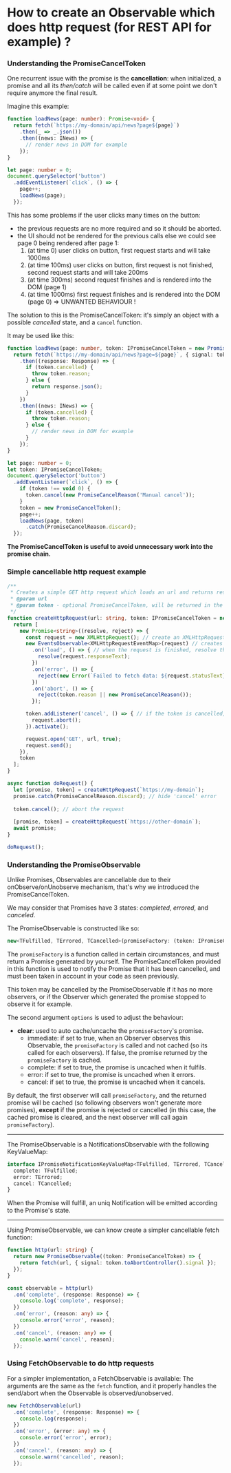 # How to create an Observable which does http request (for REST API for example) ?

### Understanding the PromiseCancelToken

One recurrent issue with the promise is the **cancellation**: when initialized, a promise and all its *then/catch* will be called
even if at some point we don't require anymore the final result.

Imagine this example:

```ts
function loadNews(page: number): Promise<void> {
  return fetch(`https://my-domain/api/news?page${page}`)
    .then(_ => _.json())
    .then((news: INews) => {
      // render news in DOM for example
    });
}

let page: number = 0;
document.querySelector('button')
  .addEventListener(`click`, () => {
    page++;
    loadNews(page);
  });
```

This has some problems if the user clicks many times on the button:
- the previous requests are no more required and so it should be aborted.
- the UI should not be rendered for the previous calls else we could see page 0 being rendered after page 1:
  1) (at time 0) user clicks on button, first request starts and will take 1000ms
  2) (at time 100ms) user clicks on button, first request is not finished, second request starts and will take 200ms
  3) (at time 300ms) second request finishes and is rendered into the DOM (page 1)
  4) (at time 1000ms) first request finishes and is rendered into the DOM (page 0) => UNWANTED BEHAVIOUR !

The solution to this is the PromiseCancelToken: it's simply an object with a possible *cancelled* state, and a `cancel` function.

It may be used like this:

```ts
function loadNews(page: number, token: IPromiseCancelToken = new PromiseCancelToken()): Promise<void> {
  return fetch(`https://my-domain/api/news?page=${page}`, { signal: token.toAbortController().signal })
    .then((response: Response) => {
      if (token.cancelled) {
        throw token.reason;
      } else {
        return response.json();
      }
    })
    .then((news: INews) => {
      if (token.cancelled) {
        throw token.reason;
      } else {
        // render news in DOM for example
      }
    });
}

let page: number = 0;
let token: IPromiseCancelToken;
document.querySelector('button')
  .addEventListener(`click`, () => {
    if (token !== void 0) {
      token.cancel(new PromiseCancelReason('Manual cancel'));
    }
    token = new PromiseCancelToken();
    page++;
    loadNews(page, token)
      .catch(PromiseCancelReason.discard);
  });
```

**The PromiseCancelToken is useful to avoid unnecessary work into the promise chain.**

### Simple cancellable http request example

```ts
/**
 * Creates a simple GET http request which loads an url and returns result as [Promise<string>, PromiseCancelToken]
 * @param url
 * @param token - optional PromiseCancelToken, will be returned in the tuple
 */
function createHttpRequest(url: string, token: IPromiseCancelToken = new PromiseCancelToken()): TCancellablePromiseTuple<string> {
  return [
    new Promise<string>((resolve, reject) => {
      const request = new XMLHttpRequest(); // create an XMLHttpRequest
      new EventsObservable<XMLHttpRequestEventMap>(request) // creates an EventsObservable for this request
        .on('load', () => { // when the request is finished, resolve the promise
          resolve(request.responseText);
        })
        .on('error', () => {
          reject(new Error(`Failed to fetch data: ${request.statusText}`));
        })
        .on('abort', () => {
          reject(token.reason || new PromiseCancelReason());
        });

      token.addListener('cancel', () => { // if the token is cancelled, abort the request
        request.abort();
      }).activate();

      request.open('GET', url, true);
      request.send();
    }),
    token
  ];
}

async function doRequest() {
  let [promise, token] = createHttpRequest(`https://my-domain`);
  promise.catch(PromiseCancelReason.discard); // hide 'cancel' error
  
  token.cancel(); // abort the request
  
  [promise, token] = createHttpRequest(`https://other-domain`);
  await promise;
}

doRequest();
```


### Understanding the PromiseObservable

Unlike Promises, Observables are cancellable due to their onObserve/onUnobserve mechanism, that's why we introduced the PromiseCancelToken.

We may consider that Promises have 3 states: *completed*, *errored*, and *canceled*.

The PromiseObservable is constructed like so:
```ts
new<TFulfilled, TErrored, TCancelled>(promiseFactory: (token: IPromiseCancelToken) => Promise<TFulfilled>, options?: IPromiseObservableOptions): IPromiseObservable<TFulfilled, TErrored, TCancelled>;
```

The `promiseFactory` is a function called in certain circumstances, and must return a Promise generated by yourself.
The PromiseCancelToken provided in this function is used to notify the Promise that it has been cancelled,
and must been taken in account in your code as seen previously.

This token may be cancelled by the PromiseObservable if it has no more observers,
or if the Observer which generated the promise stopped to observe it for example.


The second argument `options` is used to adjust the behaviour:
- **clear**: used to auto cache/uncache the `promiseFactory`'s promise.
  - immediate: if set to true, when an Observer observes this Observable, the `promiseFactory` is called and not cached (so its called for each observers).
    If false, the promise returned by the `promiseFactory` is cached.
  - complete: if set to true, the promise is uncached when it fulfils.
  - error: if set to true, the promise is uncached when it errors.
  - cancel: if set to true, the promise is uncached when it cancels.


By default, the first observer will call `promiseFactory`, and the returned promise will be cached (so following observers won't generate more promises),
**except** if the promise is rejected or cancelled (in this case, the cached promise is cleared, and the next observer will call again `promiseFactory`).

---

The PromiseObservable is a NotificationsObservable with the following KeyValueMap:

```ts
interface IPromiseNotificationKeyValueMap<TFulfilled, TErrored, TCancelled> {
  complete: TFulfilled;
  error: TErrored;
  cancel: TCancelled;
}
```

When the Promise will fulfill, an uniq Notification will be emitted according to the Promise's state.

---

Using PromiseObservable, we can know create a simpler cancellable fetch function:

```ts
function http(url: string) {
  return new PromiseObservable((token: PromiseCancelToken) => {
    return fetch(url, { signal: token.toAbortController().signal });
  });
}

const observable = http(url)
  .on('complete', (response: Response) => {
    console.log('complete', response);
  })
  .on('error', (reason: any) => {
    console.error('error', reason);
  })
  .on('cancel', (reason: any) => {
    console.warn('cancel', reason);
  });
```


### Using FetchObservable to do http requests

For a simpler implementation, a FetchObservable is available: The arguments are the same as the `fetch` function,
and it properly handles the send/abort when the Observable is observed/unobserved.

```ts
new FetchObservable(url)
  .on('complete', (response: Response) => {
    console.log(response);
  })
  .on('error', (error: any) => {
    console.error('error', error);
  })
  .on('cancel', (reason: any) => {
    console.warn('cancelled', reason);
  });
```





